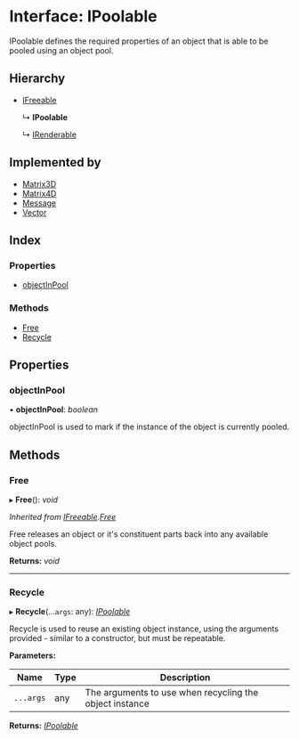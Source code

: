 
# Interface: IPoolable

IPoolable defines the required properties of an object that is able to be pooled using an object pool.

## Hierarchy

* [IFreeable](ifreeable.md)

  ↳ **IPoolable**

  ↳ [IRenderable](irenderable.md)

## Implemented by

* [Matrix3D](../classes/matrix3d.md)
* [Matrix4D](../classes/matrix4d.md)
* [Message](../classes/message.md)
* [Vector](../classes/vector.md)

## Index

### Properties

* [objectInPool](ipoolable.md#objectinpool)

### Methods

* [Free](ipoolable.md#free)
* [Recycle](ipoolable.md#recycle)

## Properties

###  objectInPool

• **objectInPool**: *boolean*

objectInPool is used to mark if the instance of the object is currently pooled.

## Methods

###  Free

▸ **Free**(): *void*

*Inherited from [IFreeable](ifreeable.md).[Free](ifreeable.md#free)*

Free releases an object or it's constituent parts back into any available object pools.

**Returns:** *void*

___

###  Recycle

▸ **Recycle**(...`args`: any): *[IPoolable](ipoolable.md)*

Recycle is used to reuse an existing object instance, using the arguments provided - similar to a constructor,
but must be repeatable.

**Parameters:**

Name | Type | Description |
------ | ------ | ------ |
`...args` | any | The arguments to use when recycling the object instance  |

**Returns:** *[IPoolable](ipoolable.md)*
